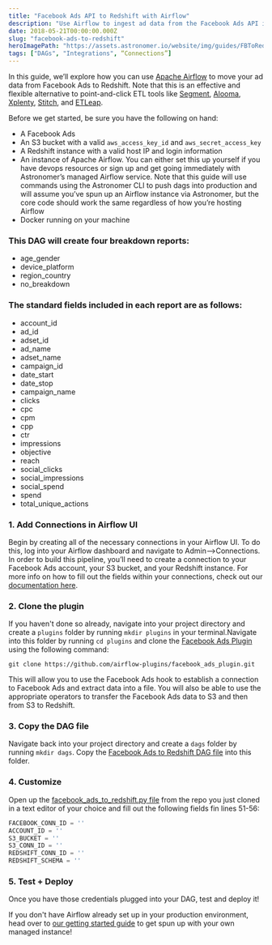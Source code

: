 ```yaml
---
title: "Facebook Ads API to Redshift with Airflow"
description: "Use Airflow to ingest ad data from the Facebook Ads API into Redshift"
date: 2018-05-21T00:00:00.000Z
slug: "facebook-ads-to-redshift"
heroImagePath: "https://assets.astronomer.io/website/img/guides/FBToRedshift_preview.png"
tags: ["DAGs", "Integrations", “Connections”]
---
```


In this guide, we’ll explore how you can use [Apache Airflow](https://airflow.apache.org/) to move your ad data from Facebook Ads to Redshift. Note that this is an effective and flexible alternative to point-and-click ETL tools like [Segment](https://segment.com), [Alooma](https://alooma.com), [Xplenty](https:/www.xplenty.com), [Stitch](https://stitchdata.com), and [ETLeap](https://etleap.com/).

Before we get started, be sure you have the following on hand:

- A Facebook Ads
- An S3 bucket with a valid `aws_access_key_id` and `aws_secret_access_key`
- A Redshift instance with a valid host IP and login information
- An instance of Apache Airflow. You can either set this up yourself if you have devops resources or sign up and get going immediately with Astronomer’s managed Airflow service. Note that this guide will use commands using the Astronomer CLI to push dags into production and will assume you’ve spun up an Airflow instance via Astronomer, but the core code should work the same regardless of how you’re hosting Airflow
- Docker running on your machine

### This DAG will create four breakdown reports:

- age_gender
- device_platform
- region_country
- no_breakdown

### The standard fields included in each report are as follows:

- account_id
- ad_id
- adset_id
- ad_name
- adset_name
- campaign_id
- date_start
- date_stop
- campaign_name
- clicks
- cpc
- cpm
- cpp
- ctr
- impressions
- objective
- reach
- social_clicks
- social_impressions
- social_spend
- spend
- total_unique_actions

### 1. Add Connections in Airflow UI

Begin by creating all of the necessary connections in your Airflow UI. To do this, log into your Airflow dashboard and navigate to Admin-->Connections. In order to build this pipeline, you’ll need to create a connection to your Facebook Ads account, your S3 bucket, and your Redshift instance. For more info on how to fill out the fields within your connections, check out our [documentation here](https://astronomer.io/guides/connections).

### 2. Clone the plugin

If you haven't done so already, navigate into your project directory and create a `plugins` folder by running  `mkdir plugins` in your terminal.Navigate into this folder by running `cd plugins` and clone the [Facebook Ads Plugin](https://github.com/airflow-plugins/facebook_ads_plugin) using the following command:

`git clone https://github.com/airflow-plugins/facebook_ads_plugin.git`

This will allow you to use the Facebook Ads hook to establish a connection to Facebook Ads and extract data into a file. You will also be able to use the appropriate operators to transfer the Facebook Ads data to S3 and then from S3 to Redshift.

### 3. Copy the DAG file

Navigate back into your project directory and create a `dags` folder by running `mkdir dags`. Copy the [Facebook Ads to Redshift DAG file](https://github.com/airflow-plugins/Example-Airflow-DAGs/blob/master/etl/facebook_ads_to_redshift.py) into this folder.

### 4. Customize

Open up the [facebook_ads_to_redshift.py file](https://github.com/airflow-plugins/Example-Airflow-DAGs/blob/master/etl/facebook_ads_to_redshift.py#L51) from the repo you just cloned in a text editor of your choice and fill out the following fields fin lines 51-56:

```py
FACEBOOK_CONN_ID = ''
ACCOUNT_ID = ''
S3_BUCKET = ''
S3_CONN_ID = ''
REDSHIFT_CONN_ID = ''
REDSHIFT_SCHEMA = ''
```

### 5. Test + Deploy

Once you have those credentials plugged into your DAG, test and deploy it!

If you don't have Airflow already set up in your production environment, head over to [our getting started guide](https://astronomer.io/docs/getting-started) to get spun up with your own managed instance!
